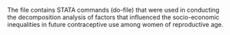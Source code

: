 The file contains STATA commands (do-file) that were used in conducting the decomposition analysis of factors that influenced the socio-economic inequalities in future contraceptive use among women of reproductive age.
